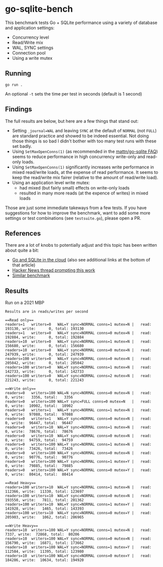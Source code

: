 # go-sqlite-bench

This benchmark tests Go + SQLite performance using a variety of database and application settings:

- Concurrency level
- Read/Write mix
- WAL, SYNC settings
- Connection pool
- Using a write mutex

## Running

`go run .`

An optional `-t` sets the time per test in seconds (default is 1 second)

## Findings

The full results are below, but here are a few things that stand out:

- Setting `_journal=WAL` and leaving `SYNC` at the default of `NORMAL` (not `FULL`) are standard practice and showed to be indeed essential. Not doing those things is so bad I didn't bother with too many test runs with these set badly.
- Using `SetMaxOpenConns(1)` (as recommended in the [mattn/go-sqlite FAQ](https://github.com/mattn/go-sqlite3#faq)) seems to reduce performance in high concurrency write-only and read-only loads.
- Using `SetMaxOpenConns(1)` significantly increases write performance in mixed read/write loads, at the expense of read performance. It seems to keep the read/write mix fairer (relative to the amount of read/write load).
- Using an application level write mutex:
  - had mixed (but fairly small) effects on write-only loads
  - resulted in many more reads (at the expence of writes) in mixed loads

Those are just some immediate takeways from a few tests. If you have suggestions for how to improve the benchmark, want to add some more settings or test combinations (see `testsuite.go`), please open a PR.

## References

There are a lot of knobs to potentially adjust and this topic has been written about quite a bit:

- [Go and SQLite in the cloud](https://www.golang.dk/articles/go-and-sqlite-in-the-cloud) (also see additional links at the bottom of that article)
- [Hacker News thread prompting this work](https://news.ycombinator.com/item?id=33899007)
- [Similar benchmark](https://gist.github.com/markuswustenberg/f35ab7e191137dca5f7ec112bfc887be?permalink_comment_id=4396598#gistcomment-4396598)

## Results

Run on a 2021 MBP

```text
Results are in reads/writes per second

==Read only==
readers=1   writers=0   WAL=Y sync=NORMAL conns=1 mutex=N |   read: 193130, write:      0, total: 193130
readers=1   writers=0   WAL=Y sync=NORMAL conns=0 mutex=N |   read: 192884, write:      0, total: 192884
readers=10  writers=0   WAL=Y sync=NORMAL conns=1 mutex=N |   read: 156680, write:      0, total: 156680
readers=10  writers=0   WAL=Y sync=NORMAL conns=0 mutex=N |   read: 247939, write:      0, total: 247939
readers=100 writers=0   WAL=Y sync=NORMAL conns=0 mutex=N |   read: 205042, write:      0, total: 205042
readers=100 writers=0   WAL=Y sync=NORMAL conns=1 mutex=N |   read: 142733, write:      0, total: 142733
readers=100 writers=0   WAL=Y sync=NORMAL conns=2 mutex=N |   read: 221243, write:      0, total: 221243

==Write only==
readers=0   writers=100 WAL=N sync=NORMAL conns=0 mutex=N |   read:      0, write:   3356, total:   3356
readers=0   writers=100 WAL=Y sync=FULL conns=0 mutex=N   |   read:      0, write:  10902, total:  10902
readers=0   writers=1   WAL=Y sync=NORMAL conns=1 mutex=N |   read:      0, write:  97088, total:  97088
readers=0   writers=1   WAL=Y sync=NORMAL conns=0 mutex=N |   read:      0, write:  96447, total:  96447
readers=0   writers=10  WAL=Y sync=NORMAL conns=1 mutex=N |   read:      0, write:  78676, total:  78676
readers=0   writers=10  WAL=Y sync=NORMAL conns=0 mutex=N |   read:      0, write:  94759, total:  94759
readers=0   writers=100 WAL=Y sync=NORMAL conns=1 mutex=N |   read:      0, write:  73426, total:  73426
readers=0   writers=100 WAL=Y sync=NORMAL conns=0 mutex=N |   read:      0, write:  90776, total:  90776
readers=0   writers=100 WAL=Y sync=NORMAL conns=1 mutex=Y |   read:      0, write:  79885, total:  79885
readers=0   writers=100 WAL=Y sync=NORMAL conns=0 mutex=Y |   read:      0, write:  80414, total:  80414

==Read Heavy==
readers=100 writers=10  WAL=Y sync=NORMAL conns=1 mutex=N |   read: 112366, write:  11330, total: 123697
readers=100 writers=10  WAL=Y sync=NORMAL conns=0 mutex=N |   read: 193550, write:   7811, total: 201362
readers=100 writers=10  WAL=Y sync=NORMAL conns=1 mutex=Y |   read: 141928, write:   1465, total: 143393
readers=100 writers=10  WAL=Y sync=NORMAL conns=0 mutex=Y |   read: 205903, write:   1062, total: 206965

==Write Heavy==
readers=10  writers=100 WAL=Y sync=NORMAL conns=1 mutex=N |   read:   7337, write:  72868, total:  80206
readers=10  writers=100 WAL=Y sync=NORMAL conns=0 mutex=N |   read: 156790, write:  16871, total: 173662
readers=10  writers=100 WAL=Y sync=NORMAL conns=1 mutex=Y |   read: 112584, write:  11395, total: 123980
readers=10  writers=100 WAL=Y sync=NORMAL conns=0 mutex=Y |   read: 184286, write:  10634, total: 194920
```
